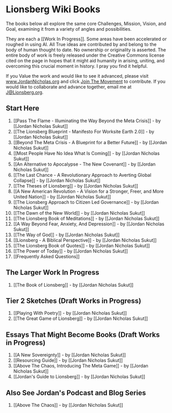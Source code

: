 # Lionsberg Wiki Books 

The books below all explore the same core Challenges, Mission, Vision, and Goal, examining it from a variety of angles and possibilities. 

They are each a [[Work In Progress]]. Some areas have been accelerated or roughed in using AI. All True ideas are contributed by and belong to the body of human thought to date. No ownership or originality is asserted. The entire body of work is freely released under the Creative Commons license cited on the page in hopes that it might aid humanity in arising, uniting, and overcoming this crucial moment in history. I pray you find it helpful. 

If you Value the work and would like to see it advanced, please visit www.JordanNicholas.org and click [Join The Movement](https://jordannicholas.org/join_the_movement) to contribute. If you would like to collaborate and advance together, email me at J@Lionsberg.org. 
## Start Here 

1. [[Pass The Flame - Illuminating the Way Beyond the Meta Crisis]] - by [[Jordan Nicholas Sukut]]  
2. [[The Lionsberg Blueprint - Manifesto For Worksite Earth 2.0]] - by [[Jordan Nicholas Sukut]] 
3. [[Beyond The Meta Crisis - A Blueprint for a Better Future]] - by [[Jordan Nicholas Sukut]]    
4. [[Most People Have No Idea What Is Coming]] - by [[Jordan Nicholas Sukut]]  
5. [[An Alternative to Apocalypse - The New Covenant]] - by [[Jordan Nicholas Sukut]]  
6. [[The Last Chance - A Revolutionary Approach to Averting Global Collapse]] - by [[Jordan Nicholas Sukut]]   
7. [[The Theses of Lionsberg]] - by [[Jordan Nicholas Sukut]]
8. [[A New American Revolution - A Vision for a Stronger, Freer, and More United Nation]] - by [[Jordan Nicholas Sukut]]   
9. [[The Lionsberg Approach to Citizen Led Governance]] - by [[Jordan Nicholas Sukut]]  
10. [[The Dawn of the New World]] - by [[Jordan Nicholas Sukut]]   
11. [[The Lionsberg Book of Meditations]] - by [[Jordan Nicholas Sukut]]   
12. [[A Way Beyond Fear, Anxiety, And Depression]]  - by [[Jordan Nicholas Sukut]] 
13. [[The Way of God]] - by [[Jordan Nicholas Sukut]]  
14. [[Lionsberg - A Biblical Perspective]] - by [[Jordan Nicholas Sukut]]  
15. [[The Lionsberg Book of Quotes]] - by [[Jordan Nicholas Sukut]]  
16. [[The Power of Today]] - by [[Jordan Nicholas Sukut]]  
17. [[Frequently Asked Questions]] 

## The Larger Work In Progress

1. [[The Book of Lionsberg]] -  by [[Jordan Nicholas Sukut]]  

## Tier 2 Sketches (Draft Works in Progress)

1. [[Playing With Poetry]] - by [[Jordan Nicholas Sukut]]  
2. [[The Great Game of Lionsberg]] - by [[Jordan Nicholas Sukut]]  

## Essays That Might Become Books (Draft Works in Progress)

1. [[A New Sovereignty]] - by [[Jordan Nicholas Sukut]]  
2. [[Resourcing Guide]] - by [[Jordan Nicholas Sukut]]  
3. [[Above The Chaos, Introducing The Meta Game]] - by [[Jordan Nicholas Sukut]]  
4. [[Jordan's Guide to Lionsberg]] - by [[Jordan Nicholas Sukut]]  
## Also See Jordan's Podcast and Blog Series 

1. [[Above The Chaos]] - by [[Jordan Nicholas Sukut]]  

